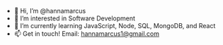 - 👋 Hi, I’m @hannamarcus
- 👀 I’m interested in Software Development
- 🌱 I’m currently learning JavaScript, Node, SQL, MongoDB, and React
- 📫 Get in touch! Email: hannamarcus1@gmail.com

<!---
hannamarcus/hannamarcus is a ✨ special ✨ repository because its `README.md` (this file) appears on your GitHub profile.
You can click the Preview link to take a look at your changes.
--->
